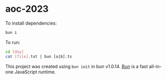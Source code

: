 # aoc-2023

To install dependencies:

```bash
bun i
```

To run:

```bash
cd [day]
cat [file].txt | bun [a|b].ts
```

This project was created using `bun init` in bun v1.0.14. [Bun](https://bun.sh) is a fast all-in-one JavaScript runtime.

